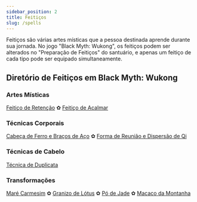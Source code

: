 ```yaml
---
sidebar_position: 2
title: Feitiços
slug: /spells
---
```


Feitiços são várias artes místicas que a pessoa destinada aprende durante sua jornada. No jogo "Black Myth: Wukong", os feitiços podem ser alterados no "Preparação de Feitiços" do santuário, e apenas um feitiço de cada tipo pode ser equipado simultaneamente.

## Diretório de Feitiços em Black Myth: Wukong

### Artes Místicas

[Feitiço de Retenção](/docs/hold-spell) ✿ [Feitiço de Acalmar](/docs/calming-spell)

### Técnicas Corporais

[Cabeça de Ferro e Braços de Aço](/docs/iron-head-and-steel-arms) ✿ [Forma de Reunião e Dispersão de Qi](/docs/gathering-form)

### Técnicas de Cabelo

[Técnica de Duplicata](/docs/doppelganger-technique)

### Transformações

[Maré Carmesim](/docs/calming-spell) ✿ [Granizo de Lótus](/docs/lotushail) ✿ [Pó de Jade](/docs/jadedust) ✿ [Macaco da Montanha](/docs/mountainape)